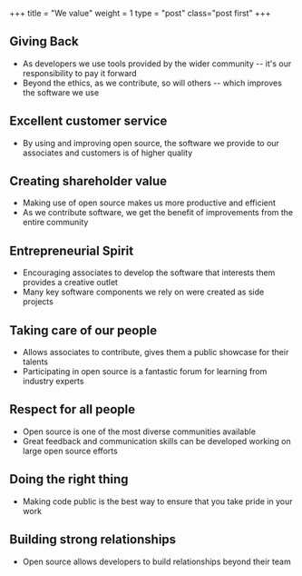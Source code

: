 +++
title = "We value"
weight = 1
type = "post"
class="post first"
+++

## Giving Back

* As developers we use tools provided by the wider community -- it's our responsibility to pay it forward
* Beyond the ethics, as we contribute, so will others -- which improves the software we use

## Excellent customer service

* By using and improving open source, the software we provide to our associates and customers is of higher quality

## Creating shareholder value

* Making use of open source makes us more productive and efficient
* As we contribute software, we get the benefit of improvements from the entire community

## Entrepreneurial Spirit

* Encouraging associates to develop the software that interests them provides a creative outlet
* Many key software components we rely on were created as side projects

## Taking care of our people

* Allows associates to contribute, gives them a public showcase for their talents
* Participating in open source is a fantastic forum for learning from industry experts

## Respect for all people

* Open source is one of the most diverse communities available
* Great feedback and communication skills can be developed working on large open source efforts

## Doing the right thing

* Making code public is the best way to ensure that you take pride in your work

## Building strong relationships

* Open source allows developers to build relationships beyond their team
